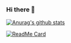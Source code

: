 ### Hi there 👋

[![Anurag's github stats](https://github-readme-stats.vercel.app/api?username=RiotGamesU&show_icons=true&theme=dark)](https://github.com/anuraghazra/github-readme-stats)

[![ReadMe Card](https://github-readme-stats.vercel.app/api/pin/?username=RiotGamesU&repo=RiotGamesU.github.io&show_owner=true&theme=dark)](https://github.com/anuraghazra/github-readme-stats)

<!--
**RiotGamesU/RiotGamesU** is a ✨ _special_ ✨ repository because its `README.md` (this file) appears on your GitHub profile.

Here are some ideas to get you started:

- 🔭 I’m currently working on ...
- 🌱 I’m currently learning ...
- 👯 I’m looking to collaborate on ...
- 🤔 I’m looking for help with ...
- 💬 Ask me about ...
- 📫 How to reach me: ...
- 😄 Pronouns: ...
- ⚡ Fun fact: ...
-->
